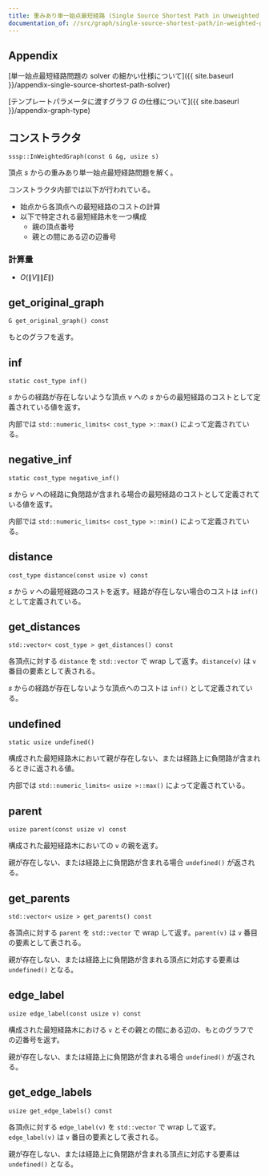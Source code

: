 ```yaml
---
title: 重みあり単一始点最短経路 (Single Source Shortest Path in Unweighted Graph, SPFA)
documentation_of: //src/graph/single-source-shortest-path/in-weighted-graph.hpp
---
```


## Appendix
[単一始点最短経路問題の solver の細かい仕様について]({{ site.baseurl }}/appendix-single-source-shortest-path-solver)

[テンプレートパラメータに渡すグラフ $G$ の仕様について]({{ site.baseurl }}/appendix-graph-type)

## コンストラクタ
```
sssp::InWeightedGraph(const G &g, usize s)
```

頂点 $s$ からの重みあり単一始点最短経路問題を解く。

コンストラクタ内部では以下が行われている。

- 始点から各頂点への最短経路のコストの計算
- 以下で特定される最短経路木を一つ構成
  - 親の頂点番号
  - 親との間にある辺の辺番号

### 計算量
- $O(\|V\| \|E\|)$

## get_original_graph
```
G get_original_graph() const
```

もとのグラフを返す。

## inf
```
static cost_type inf()
```

$s$ からの経路が存在しないような頂点 $v$ への $s$ からの最短経路のコストとして定義されている値を返す。

内部では `std::numeric_limits< cost_type >::max()` によって定義されている。

## negative_inf
```
static cost_type negative_inf()
```

$s$ から $v$ への経路に負閉路が含まれる場合の最短経路のコストとして定義されている値を返す。


内部では `std::numeric_limits< cost_type >::min()` によって定義されている。

## distance
```
cost_type distance(const usize v) const
```

$s$ から $v$ への最短経路のコストを返す。経路が存在しない場合のコストは `inf()` として定義されている。

## get_distances
```
std::vector< cost_type > get_distances() const
```

各頂点に対する `distance` を `std::vector` で wrap して返す。`distance(v)` は `v` 番目の要素として表される。

$s$ からの経路が存在しないような頂点へのコストは `inf()` として定義されている。

## undefined
```
static usize undefined()
```

構成された最短経路木において親が存在しない、または経路上に負閉路が含まれるときに返される値。

内部では `std::numeric_limits< usize >::max()` によって定義されている。

## parent
```
usize parent(const usize v) const
```

構成された最短経路木においての `v` の親を返す。

親が存在しない、または経路上に負閉路が含まれる場合 `undefined()` が返される。


## get_parents 
```
std::vector< usize > get_parents() const
```

各頂点に対する `parent` を `std::vector` で wrap して返す。`parent(v)` は `v` 番目の要素として表される。

親が存在しない、または経路上に負閉路が含まれる頂点に対応する要素は `undefined()` となる。

## edge_label
```
usize edge_label(const usize v) const
```

構成された最短経路木における `v` とその親との間にある辺の、もとのグラフでの辺番号を返す。

親が存在しない、または経路上に負閉路が含まれる場合 `undefined()` が返される。

## get_edge_labels
```
usize get_edge_labels() const
```

各頂点に対する `edge_label(v)` を `std::vector` で wrap して返す。`edge_label(v)` は `v` 番目の要素として表される。

親が存在しない、または経路上に負閉路が含まれる頂点に対応する要素は `undefined()` となる。
